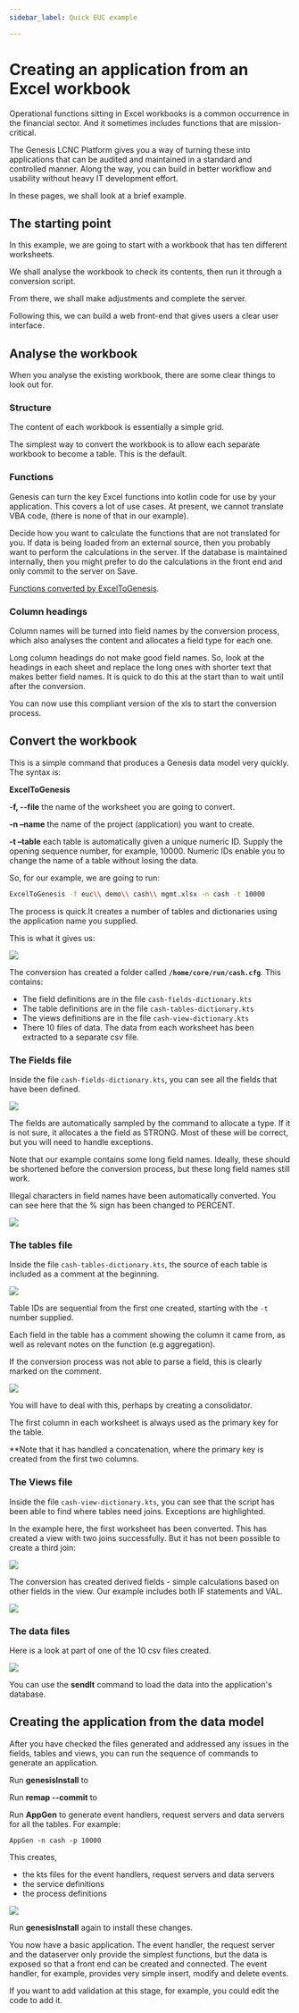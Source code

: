```yaml
---
sidebar_label: Quick EUC example

---
```

# Creating an application from an Excel workbook

Operational functions sitting in Excel workbooks is a common occurrence in the financial sector. And it sometimes includes functions that are mission-critical.

The Genesis LCNC Platform gives you a way of turning these into applications that can be audited and maintained in a standard and controlled manner. Along the way, you can build in better workflow and usability without heavy IT development effort.

In these pages, we shall look at a brief example.

## The starting point

In this example, we are going to start with a workbook that has ten different worksheets.

We shall analyse the workbook to check its contents, then run it through a conversion script.

From there, we shall make adjustments and complete the server.

Following this, we can build a web front-end that gives users a clear user interface.

## Analyse the workbook

When you analyse the existing workbook, there are some clear things to look out for.

### Structure

The content of each workbook is essentially a simple grid.

The simplest way to convert the workbook is to allow each separate workbook to become a table. This is the default.

### Functions

Genesis can turn the key Excel functions into kotlin code for use by your application. This covers a lot of use cases. At present, we cannot translate VBA code, (there is none of that in our example).

Decide how you want to calculate the functions that are not translated for you. If data is being loaded from an external source, then you probably want to perform the calculations in the server. If the database is maintained internally, then you might prefer to do the calculations in the front end and only commit to the server on Save.

[Functions converted by ExcelToGenesis](excel-functions).

### Column headings

Column names will be turned into field names by the conversion process, which also analyses the content and allocates a field type for each one.

Long column headings do not make good field names. So, look at the headings in each sheet and replace the long ones with shorter text that makes better field names. It is quick to do this at the start than to wait until after the conversion.

You can now use this compliant version of the xls to start the conversion process.

## Convert the workbook

This is a simple command that produces a Genesis data model very quickly. The syntax is:

**ExcelToGenesis**

**-f, --file**	the name of the worksheet you are going to convert.

**-n –name** the name of the project (application) you want to create.

**-t –table**	each table is automatically given a unique numeric ID. Supply the opening sequence number, for example, 10000. Numeric IDs enable you to change the name of a table without losing the data.

So, for our example, we are going to run:

```bash
ExcelToGenesis -f euc\\ demo\\ cash\\ mgmt.xlsx -n cash -t 10000
```

The process is quick.It creates a number of tables and dictionaries using the application name you supplied.

This is what it gives us:

![](/img/the-command-and-what-it-gives-you.png)

The conversion has created a folder called **`/home/core/run/cash.cfg`**. This contains:

* The field definitions are in the file `cash-fields-dictionary.kts`
* The table definitions are in the file `cash-tables-dictionary.kts`
* The views definitions are in the file `cash-view-dictionary.kts`
* There 10 files of data. The data from each worksheet has been extracted to a separate csv file.

### The Fields file

Inside the file `cash-fields-dictionary.kts`, you can see all the fields that have been defined.

![](/img/fields-table.png)

The fields are automatically sampled by the command to allocate a type. If it is not sure, it allocates a the field as STRONG. Most of these will be correct, but you will need to handle exceptions.

Note that our example contains some long field names. Ideally, these should be shortened before the conversion process, but these long field names still work.

Illegal characters in field names have been automatically converted. You can see here that the % sign has been changed to PERCENT.

![](/img/percent-has-been-changed.png)

### The tables file

Inside the file `cash-tables-dictionary.kts`, the source of each table is included as a comment at the beginning.

![](/img/tables.png)

Table IDs are sequential from the first one created, starting with the `-t` number supplied.

Each field in the table has a comment showing the column it came from, as well as relevant notes on the function (e.g aggregation).

If the conversion process was not able to parse a field, this is clearly marked on the comment.

![](/img/unable-to-parse.png)

You will have to deal with this, perhaps by creating a consolidator.

The first column in each worksheet is always  used as the primary key for the table.

\**Note that it has handled a concatenation, where the primary key is created from the first two columns.

### The Views file

Inside the file `cash-view-dictionary.kts`, you can see that the script has been able to find where tables need joins. Exceptions are highlighted.

In the example here, the first worksheet has been converted. This has created a view with two joins successfully. But it has not been possible to create a third join:

![](/img/views-2.png)

The conversion has created derived fields - simple calculations based on other fields in the view. Our example includes both IF statements and VAL. 

![](/img/views-derived-fields-2.png)

### The data files

Here is a look at part of one of the 10 csv files created.

![](/img/csv-cropped.png)

You can use the **sendIt** command to load the data into the application's database.

## Creating the application from the data model

After you have checked the files generated and addressed any issues in the fields, tables and views, you can run the sequence of commands to generate an application.

Run **genesisInstall** to 

Run **remap --commit** to 

Run **AppGen** to generate event handlers,  request servers and data servers for all the tables. For example: 

    AppGen -n cash -p 10000

This creates, 

* the kts files for the event handlers, request servers and data servers
* the service definitions
* the process definitions

![](/img/built-by-appgen.png)

Run **genesisInstall** again to install these changes.

You now have a basic application. The event handler, the request server and the dataserver only provide the simplest functions, but the data is exposed so that a front end can be created and connected. The event handler, for example, provides very simple insert, modify and delete events.

If you want to add validation at this stage, for example, you could edit the code to add it.